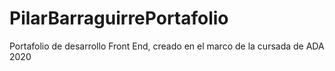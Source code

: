 # PilarBarraguirrePortafolio
Portafolio de desarrollo Front End, creado en el marco de la cursada de ADA 2020
